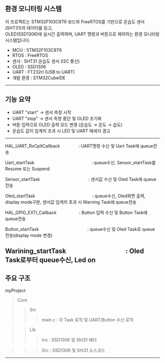 환경 모니터링 시스템
---
이 프로젝트는 STM32F103C8T6 보드와 FreeRTOS를 기반으로 온습도 센서(SHT31)의 데이터를 읽고,  
OLED(SSD1306)에 실시간 출력하며, UART 명령과 버튼으로 제어하는 환경 모니터링 시스템입니다.

- MCU  : STM32F103C8T6
- RTOS : FreeRTOS
- 센서 : SHT31 온습도 센서 (I2C 통신)
- OLED : SSD1306
- UART : FT232rl (USB to UART)
- 개발 환경 : STM32CubeIDE

---
기능 요약
---
- UART "start" → 센서 측정 시작
- UART "stop" → 센서 측정 중단 및 OLED 초기화
- 버튼 입력으로 OLED 출력 모드 변경 (온습도 → 온도 → 습도)
- 온습도 값이 임계치 초과 시 LED 및 UART 메세지 경고
---
 
HAL_UART_RxCpltCallback     : UART명령 수신 및 Uart Task에 queue전송


Uart_startTask              : queue수신, Sensor_startTask를 Resume 또는 Suspend


Sensor_startTask            : 센서값 수신 및 Oled Task에 queue전송


Oled_startTask              : queue수신, Oled화면 출력, display mode구분, 센서값 임계치 초과 시 Warning Task에 queue전송


HAL_GPIO_EXTI_Callback      : Button 입력 수신 및 Button Task에 queue전송


Button_startTask            : queue수신 및 Oled Task로 queue 전송(display mode 변경)


Warining_startTask          : Oled Task로부터 queue수신, Led on
---
주요 구조
---
myProject
>Core
>> Src
>>> main.c : 각 Task 로직 및 UART/Button 수신 로직

>> Lib
>>> Inc : SSD1306 및 Sht31 헤더

>>> Src : SSD1306 및 Sht31 소스코드
---
